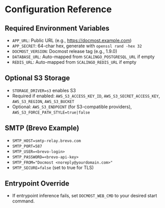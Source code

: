 # Configuration Reference

## Required Environment Variables
- `APP_URL`: Public URL (e.g., https://docmost.example.com)
- `APP_SECRET`: 64-char hex, generate with `openssl rand -hex 32`
- `DOCMOST_VERSION`: Docmost release tag (e.g., 1.9.0)
- `DATABASE_URL`: Auto-mapped from `SCALINGO_POSTGRESQL_URL` if empty
- `REDIS_URL`: Auto-mapped from `SCALINGO_REDIS_URL` if empty

## Optional S3 Storage
- `STORAGE_DRIVER=s3` enables S3
- Required if enabled: `AWS_S3_ACCESS_KEY_ID`, `AWS_S3_SECRET_ACCESS_KEY`, `AWS_S3_REGION`, `AWS_S3_BUCKET`
- Optional: `AWS_S3_ENDPOINT` (for S3-compatible providers), `AWS_S3_FORCE_PATH_STYLE=true|false`

## SMTP (Brevo Example)
- `SMTP_HOST=smtp-relay.brevo.com`
- `SMTP_PORT=587`
- `SMTP_USER=<brevo-login>`
- `SMTP_PASSWORD=<brevo-api-key>`
- `SMTP_FROM="Docmost <noreply@yourdomain.com>"`
- `SMTP_SECURE=false` (set to true for TLS)

## Entrypoint Override
- If entrypoint inference fails, set `DOCMOST_WEB_CMD` to your desired start command.
